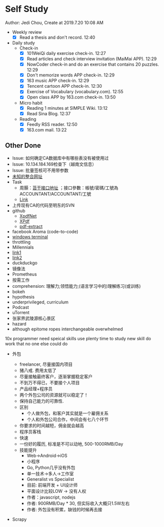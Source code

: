 # Self Study

Author: Jedi Chou, Create at 2019.7.20 10:08 AM

* Weekly review
  -[x] Read a thesis and don't record. 12:40

* Daily study
  * Check-in
    -[x] 101WeiQi daily exercise check-in. 12:27
    -[x] Read articles and check interview invitation (MaiMai APP). 12:29
    -[x] NowCoder check-in and do an exercise that contains 20 puzzles. 12:29
    -[x] Don't memorize words APP check-in. 12:29
    -[x] 163 music APP check-in. 12:29
    -[x] Tencent cartoon APP check-in. 12:30
    -[x] Exercise of Vocabulary (vocabulary.com). 12:55
    -[x] Open class APP by 163.com check-in. 13:50

  * Micro habit
    -[x] Reading 1 minutes at SIMPLE Wiki. 13:12
    -[x] Read Sina Blog. 12:37

  * Reading
    -[x] Feedly RSS reader. 12:50
    -[x] 163.com mail. 13:22

## Other Done

* Issue: 如何确定CA数据库中有哪些表没有被使用过
* Issue: 10.134.184.169检查下（越南文信息）
* Issue: 批量签核可不用带参数
* [未知的整合网址](eisp.idpbg.efoxconn.com)
* Task
  * 周顥：[苔干接口地址](http://10.39.7.37:8000/Info/AccreditInfo.asmx) ；接口參數：帳號/密碼/工號為  ACCOUNTANT/ACCOUNTANT/工號
  * [Link](http://10.130.14.103/AccountIngCtrl/AccountIngCtrl.asmx?op=QueryEmp4Union)
* 上传现有CA的代码至明东的SVN
* github
  * [XpdfNet](https://github.com/gqy117/XpdfNet)
  * [XPdf](https://github.com/fzani/xpdf)
  * [pdf-extract](https://github.com/poulfoged/pdf-extract)
* facebook Aroma (code-to-code)
* [windows terminal](https://github.com/microsoft/Terminal)
* throttling
* Millennials
* [link1](http://audio-video.gnu.org/)
* [link2](https://email.163.com/#style=6)
* duckduckgo
* 镜像法
* Prometheus
* 按需工作
* comprehension: 理解力;领悟能力;(语言学习中的)理解练习(或训练)
* bokeh
* hypothesis
* underprivileged, curriculum
* Podcast
* uTorrent
* 张家界武陵源核心景区
* hazard
* although
epitome
ropes
interchangeable
overwhelmed

10x programmer
  need speical skills
  use plenty time to study new skill
  do work that no one else could do
  
* 外包
  * freelancer, 尽量接国内项目
  * 猪八戒. 费用太低了
  * 尽量接触最终客户，逐渐掌握稳定客户
  * 不到万不得已，不要接个人项目
  * 产品经理+程序员
  * 两个外包公司的资源就可以稳定了！
  * 保持自己能力的可靠性.
  * 区别
    * 个人做外包，和客户其实就是一个雇佣关系
    * 个人和外包公司合作，中间会有七八个环节
  * 你要求的时间越短，佣金就会越高
  * 程序员客栈
  * 快速
  * 一份好的履历, 标准是不可以动地, 500-1000RMB/Day
  * 技能提升
    * Web->Android->iOS
    * 小程序
    * Go, Python几乎没有外包
    * 单一技术->多人->工作室
    * Generalist vs Specialist
    * 目前: 前端开发 + UI设计师
    * 平面设计比较LOW -> 没有人权
    * 作者：javascript, nodejs
    * 作者: 900RMB/Day * 30, 但实际收入大概只1.5W左右
    * 作者: 外包没有积累，缺钱的时候再去接

* Scrapy